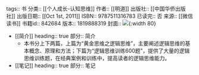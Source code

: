 tags:: 书
分类:: [[个人成长-认知思维]]
作者:: [[明道]]
出版社:: [[中国华侨出版社]]
出版日期:: [[Oct 1st, 2011]]
ISBN:: 9787511316783
已读完:: 否
来源:: [[微信读书]]
书籍id:: 842684
版本:: 1819888319
封面:: ![](https://cdn.weread.qq.com/weread/cover/88/YueWen_842684/s_YueWen_842684.jpg){:width 80}

- [[简介]]
  heading:: true
  部分:: 简介
	- 本书分上下两篇，上篇为“黄金思维之逻辑思维”，主要阐述逻辑思维的基本概念、原理和方法；下篇为“逻辑思维训练600题”，提供了大量的逻辑思维训练题，在经典案例和训练中，提高读者的逻辑思维能力。
- [[笔记]]
  heading:: true
  部分:: 笔记